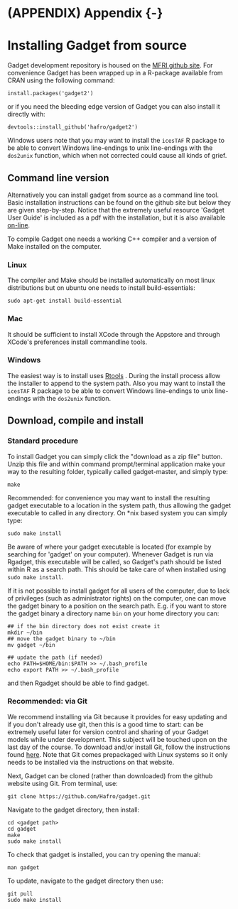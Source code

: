 



# (APPENDIX) Appendix {-} 

# Installing Gadget from source

Gadget development repository is housed on the [MFRI github site](https://github.com/Hafro/gadget2). For convenience Gadget has been wrapped up in a R-package  available from CRAN using the following command:

```
install.packages('gadget2')

```
or if you need the bleeding edge version of Gadget you can also install it directly with:

```
devtools::install_github('hafro/gadget2')
```

Windows users note that you may want to install the `icesTAF` R package to be able to convert Windows line-endings to unix line-endings with the `dos2unix` function, which when not corrected could cause all kinds of grief. 


## Command line version

Alternatively you can install gadget from source as a command line tool. Basic
installation instructions can be found on the github site but below they are given step-by-step. Notice
that the extremely useful resource 'Gadget User Guide' is included as a pdf with the installation, but it is also available [on-line](https://hafro.github.io/gadget2/userguide/). 

To compile Gadget one needs a working C++ compiler and a version of Make installed on the
computer.

### Linux

The compiler and Make should be installed automatically on most linux distributions but on ubuntu one needs to install build-essentials:
```
sudo apt-get install build-essential
```

### Mac

It should be sufficient to install XCode through the Appstore and through XCode's preferences install commandline tools.

### Windows

The easiest way is to install uses
[Rtools](https://cran.r-project.org/bin/windows/Rtools/) . During the install process 
allow the installer to append to the system path. Also you may want to install the `icesTAF` R package to be able to convert Windows line-endings to unix line-endings with the `dos2unix` function. 

## Download, compile and install

### Standard procedure

To install Gadget you can simply click the "download as a zip file" button. Unzip this file and within command prompt/terminal application make your way to the resulting folder, typically called gadget-master, and simply type:
```
make
```
Recommended: for convenience you may want to install the resulting gadget executable to a location in the system path, thus allowing the gadget executable to called in any directory. On *nix based system you can simply type:
```
sudo make install
```
Be aware of where your gadget executable is located (for example by searching for
'gadget' on your computer). Whenever Gadget is run via Rgadget, this executable will be
called, so Gadget's path should be listed within R as a search path. This should be
take care of when installed using `sudo make install`.

If it is not possible to install gadget for all users of the computer, due to lack of privileges (such as administrator rights) on the computer, one can move the gadget binary to a position on the search path. E.g. if you want to store the gadget binary a directory name `bin` on your home directory you can:

```
## if the bin directory does not exist create it
mkdir ~/bin 
## move the gadget binary to ~/bin
mv gadget ~/bin

## update the path (if needed)
echo PATH=$HOME/bin:$PATH >> ~/.bash_profile
echo export PATH >> ~/.bash_profile
```

and then Rgadget should be able to find gadget. 

### Recommended: via Git

We recommend installing via Git because it provides for easy updating and if you don't
already use git, then this is a good time to start: can be extremely useful later for
version control and sharing of your Gadget models while under development. This subject
will be touched upon on the last day of the course. To download and/or install Git, follow the instructions found
[here](https://www.linode.com/docs/development/version-control/how-to-install-git-on-linux-mac-and-windows/). 
Note that Git comes prepackaged with Linux systems so it only needs to be installed via 
the instructions on that website.

Next, Gadget can be cloned (rather than downloaded) from the github website using Git. 
From terminal, use: 

```
git clone https://github.com/Hafro/gadget.git
```
Navigate to the gadget directory, then install:
```
cd <gadget path>
cd gadget
make 
sudo make install
```
To check that gadget is installed, you can try opening the manual:
```
man gadget
```
To update, navigate to the gadget directory then use:
```
git pull
sudo make install
```

